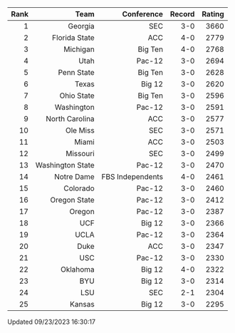 | Rank  | Team                 | Conference           | Record   | Rating |
| ---:  | ---:                 | ---:                 | ---:     | ---:   |
| 1     | Georgia              | SEC                  | 3-0      | 3660   |
| 2     | Florida State        | ACC                  | 4-0      | 2779   |
| 3     | Michigan             | Big Ten              | 4-0      | 2768   |
| 4     | Utah                 | Pac-12               | 3-0      | 2694   |
| 5     | Penn State           | Big Ten              | 3-0      | 2628   |
| 6     | Texas                | Big 12               | 3-0      | 2620   |
| 7     | Ohio State           | Big Ten              | 3-0      | 2596   |
| 8     | Washington           | Pac-12               | 3-0      | 2591   |
| 9     | North Carolina       | ACC                  | 3-0      | 2577   |
| 10    | Ole Miss             | SEC                  | 3-0      | 2571   |
| 11    | Miami                | ACC                  | 3-0      | 2503   |
| 12    | Missouri             | SEC                  | 3-0      | 2499   |
| 13    | Washington State     | Pac-12               | 3-0      | 2470   |
| 14    | Notre Dame           | FBS Independents     | 4-0      | 2461   |
| 15    | Colorado             | Pac-12               | 3-0      | 2460   |
| 16    | Oregon State         | Pac-12               | 3-0      | 2412   |
| 17    | Oregon               | Pac-12               | 3-0      | 2387   |
| 18    | UCF                  | Big 12               | 3-0      | 2366   |
| 19    | UCLA                 | Pac-12               | 3-0      | 2364   |
| 20    | Duke                 | ACC                  | 3-0      | 2347   |
| 21    | USC                  | Pac-12               | 3-0      | 2330   |
| 22    | Oklahoma             | Big 12               | 4-0      | 2322   |
| 23    | BYU                  | Big 12               | 3-0      | 2314   |
| 24    | LSU                  | SEC                  | 2-1      | 2304   |
| 25    | Kansas               | Big 12               | 3-0      | 2295   |

Updated 09/23/2023 16:30:17
